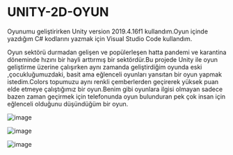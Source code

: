 # UNITY-2D-OYUN
Oyunumu geliştirirken Unity version 2019.4.16f1 kullandım.Oyun içinde yazdığım C# kodlarını yazmak için Visual Studio Code kullandım.

Oyun sektörü durmadan gelişen ve popülerleşen hatta pandemi  ve karantina döneminde hızını bir hayli arttırmış bir sektördür.Bu projede Unity ile oyun geliştirme üzerine çalışırken aynı zamanda geliştirdiğim oyunda eski ,çocukluğumuzdaki, basit ama eğlenceli oyunları yansıtan bir oyun yapmak istedim.Colors topumuzu aynı renkli çemberlerden geçirerek yüksek puan elde etmeye çalıştığımız bir oyun.Benim gibi oyunlara ilgisi olmayan sadece bazen zaman geçirmek için telefonunda oyun bulunduran pek çok insan için eğlenceli olduğunu düşündüğüm bir oyun.

![image](https://user-images.githubusercontent.com/49057258/151436675-3d116ada-18b0-4c14-bd3e-0c1e17d96708.png)

![image](https://user-images.githubusercontent.com/49057258/151436701-785b5cee-ee59-43e6-8fa2-27dbe15195eb.png)

![image](https://user-images.githubusercontent.com/49057258/151436722-0bd3213a-77e0-4c8e-bbe8-6fe2c0b16eac.png)


